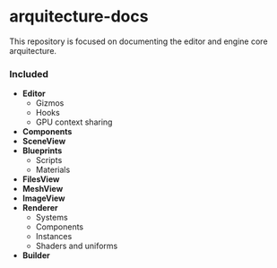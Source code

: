 # arquitecture-docs

This repository is focused on documenting the editor and engine core arquitecture.

### Included

- **Editor**
  - Gizmos
  - Hooks 
  - GPU context sharing
- **Components**
- **SceneView**
- **Blueprints**
  - Scripts
  - Materials
- **FilesView**
- **MeshView**
- **ImageView**
- **Renderer**
  - Systems
  - Components
  - Instances
  - Shaders and uniforms
- **Builder**
